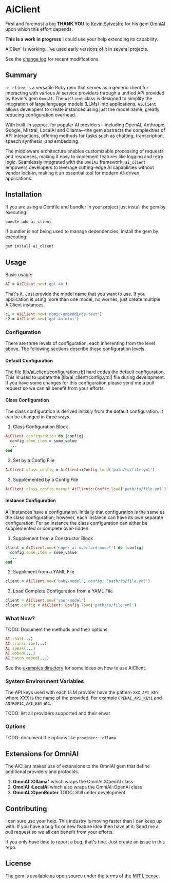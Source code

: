 # AiClient

First and foremost a big **THANK YOU** to [Kevin Sylvestre](https://ksylvest.com/) for his gem [OmniAI](https://github.com/ksylvest/omniai) upon which this effort depends.

**This is a work in progress**  I could use your help extending its capability.

AiClien` is working.  I've used early versions of it in several projects.

See the  [change log](CHANGELOG.md) for recent modifications.

## Summary

`ai_client` is a versatile Ruby gem that serves as a generic client for interacting with various AI service providers through a unified API provided by Kevin's gem `OmniAI`. The `AiClient` class is designed to simplify the integration of large language models (LLMs) into applications. `AiClient` allows developers to create instances using just the model name, greatly reducing configuration overhead.

With built-in support for popular AI providers—including OpenAI, Anthropic, Google, Mistral, LocalAI and Ollama—the gem abstracts the complexities of API interactions, offering methods for tasks such as chatting, transcription, speech synthesis, and embedding.

The middleware architecture enables customizable processing of requests and responses, making it easy to implement features like logging and retry logic. Seamlessly integrated with the `OmniAI` framework, `ai_client` empowers developers to leverage cutting-edge AI capabilities without vendor lock-in, making it an essential tool for modern AI-driven applications.

## Installation

If you are using a Gemfile and bundler in your project just install the gem by executing:

```bash
bundle add ai_client
```

If bundler is not being used to manage dependencies, install the gem by executing:

```bash
gem install ai_client
```

## Usage

Basic usage:

```ruby
AI = AiClient.new('gpt-4o')
```

That's it.  Just provide the model name that you want to use.  If you application is using more than one model, no worries, just create multiple AiClient instances.

```ruby
c1 = AiClient.new('nomic-embeddings-text')
c2 = AiClient.new('gpt-4o-mini')
```

### Configuration

There are three levels of configuration, each inherenting from the level above. The following sections
describe those configuration levels.

#### Default Configuration

The file [lib/ai_client/configuration.rb] hard codes the default configuration.  This is used to
update the [lib/ai_client/config.yml] file during development.  If you have
some changes for this configuration please send me a pull request so we
can all benefit from your efforts.

#### Class Configuration

The class configuration is derived initially from the default configuration.  It
can be changed in three ways.

1. Class Configuration Block

```ruby
AiClient.configuration do |config|
  config.some_item = some_value
  ...
end
```

2. Set by a Config File

```ruby
AiClient.class_config = AiClient::Config.load('path/to/file.yml')
```

3. Supplemented by a Config File

```ruby
AiClient.class_config.merge! AiClient::Config.load('path/to/file.yml')
```

#### Instance Configuration

All instances have a configuration.  Initially that configuration is the same
as the class configuration; however, each instance can have its own separate
configuration.  For an instance the class configuration can either be supplemented 
or complete over-ridden.

1. Supplement from a Constructor Block

```ruby
client = AiClient.new('super-ai-overlord-model') do |config|
  config.some_item = some_value
  ...
end
```

2. Suppliment from a YAML File

```ruby
client = AiClient.new('baby-model', config: 'path/to/file.yml')
```

3. Load Complete Configuration from a YAML File

```ruby
client = AiClient.new('your-model')
client.config = AiClient::Config.load('path/to/file.yml')
```

### What Now?

TODO: Document the methods and their options.

```ruby
AI.chat(...)
AI.transcribe(...)
AI.speak(...)
AI.embed(...)
AI.batch_embed(...)
```

See the [examples directory](examples/README.md) for some ideas on how to use AiClient.

### System Environment Variables

The API keys used with each LLM provider have the pattern `XXX_API_KEY` where XXX is the name of the provided.  For example `OPENAI_API_KEY1` and `ANTROPIC_API_KEY` etc.

TODO: list all providers supported and their envar

### Options

TODO: document the options like `provider: :ollama`

## Extensions for OmniAI

The AiClient makes use of extensions to the OmniAI gem that define
additional providers and protocols.

1. **OmniAI::Ollama^** which wraps the OmniAI::OpenAI class
2. **OmniAI::LocalAI** which also wraps the OmniAI::OpenAI class
3. **OmniAI::OpenRouter**  TODO: Still under development

## Contributing

I can sure use your help.  This industry is moving faster than I can keep up with.  If you have a bug fix or new feature idea then have at it.  Send me a pull request so we all can benefit from your efforts.

If you only have time to report a bug, that's fine.  Just create an issue in this repo.

## License

The gem is available as open source under the terms of the [MIT License](https://opensource.org/licenses/MIT).
